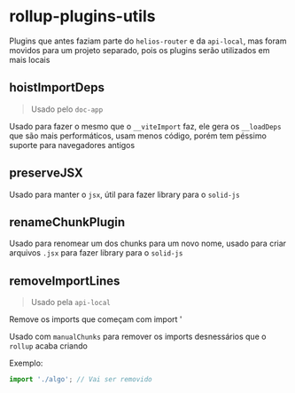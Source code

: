 # rollup-plugins-utils

Plugins que antes faziam parte do `helios-router` e da `api-local`, mas foram movidos para um projeto separado, pois os plugins serão utilizados em mais locais

## hoistImportDeps

> Usado pelo `doc-app`

Usado para fazer o mesmo que o `__viteImport` faz, ele gera os `__loadDeps` que são mais performáticos, usam menos código, porém tem péssimo suporte para navegadores antigos

## preserveJSX

Usado para manter o `jsx`, útil para fazer library para o `solid-js`

## renameChunkPlugin

Usado para renomear um dos chunks para um novo nome, usado para criar arquivos `.jsx` para fazer library para o `solid-js`

## removeImportLines

> Usado pela `api-local`

Remove os imports que começam com import '

Usado com `manualChunks` para remover os imports desnessários que o `rollup` acaba criando

Exemplo:

```ts
import './algo'; // Vai ser removido
```
